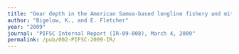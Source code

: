 ```yaml
---
title: "Gear depth in the American Samoa-based longline fishery and mitigation to minimize turtle interactions with corresponding effects on fish catches."
author: "Bigelow, K., and E. Fletcher"
year: "2009"
journal: "PIFSC Internal Report (IR-09-008), March 4, 2009"
permalink: /pub/002-PIFSC-2009-IR/
---
```

